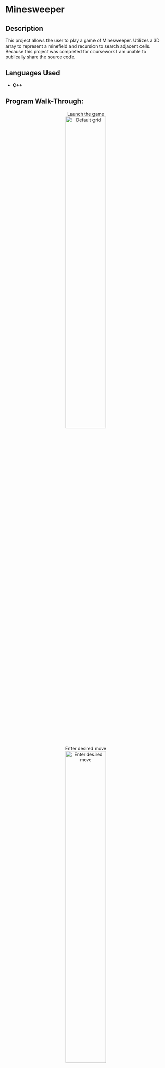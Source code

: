 # <h1>Minesweeper</h1>

<h2>Description</h2>
This project allows the user to play a game of Minesweeper. Utilizes a 3D array to represent a minefield and recursion to search adjacent cells.
Because this project was completed for coursework I am unable to publically share the source code.
<br />


<h2>Languages Used</h2>

- <b>C++</b> 

<h2>Program Walk-Through:</h2>

<p align="center">
Launch the game <br/>
<img src="https://i.imgur.com/YGQBSC1.png" height="50%" width="50%" alt="Default grid"/>
<br />
<br />
Enter desired move  <br/>
<img src="https://i.imgur.com/lArPw2M.png" height="50%" width="50%" alt="Enter desired move"/>
<br />
<br />
Flag potential mine locations  <br/>
<img src="https://i.imgur.com/NjMhxyO.png" height="50%" width="50%" alt="Flag mine locations"/>
<br />
<br />
Step on a mine!  <br/>
<img src="https://i.imgur.com/YdsJvyI.png" height="50%" width="50%" alt="Game over"/>
<br />
<br />
Correctly flag all mines and clear all other locations  <br/>
<img src="https://i.imgur.com/npeAynk.png" height="50%" width="50%" alt="You win!"/>
<br />
<br />
Grid/Number of mines is scalable for larger minefields  <br/>
<img src="https://i.imgur.com/JG0aqhO.png" height="50%" width="50%" alt="Larger minefield"/>
<br />
<br />
</p>
